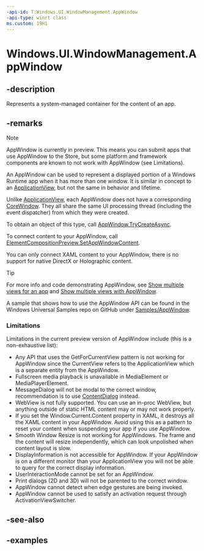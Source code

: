 ```yaml
---
-api-id: T:Windows.UI.WindowManagement.AppWindow
-api-type: winrt class
ms.custom: 19H1
---
```


<!-- Class syntax.
public class AppWindow 
-->

# Windows.UI.WindowManagement.AppWindow

## -description

Represents a system-managed container for the content of an app.

## -remarks

> [!NOTE]
> AppWindow is currently in preview. This means you can submit apps that use AppWindow to the Store, but some platform and framework components are known to not work with AppWindow (see Limitations).

An AppWindow can be used to represent a displayed portion of a Windows Runtime app when it has more than one window. It is similar in concept to an [ApplicationView](../windows.ui.viewmanagement/applicationview.md), but not the same in behavior and lifetime.

Unlike [ApplicationView](../windows.ui.viewmanagement/applicationview.md), each AppWindow does not have a corresponding [CoreWindow](../windows.ui.core/corewindow.md). They all share the same UI processing thread (including the event dispatcher) from which they were created.

To obtain an object of this type, call [AppWindow.TryCreateAsync](appwindow_trycreateasync_1875892381.md).

To connect content to your AppWindow, call [ElementCompositionPreview.SetAppWindowContent](../windows.ui.xaml.hosting/elementcompositionpreview_setappwindowcontent_20712035.md).

You can only connect XAML content to your AppWindow, there is no support for native DirectX or Holographic content.

> [!TIP]
>For more info and code demonstrating AppWindow, see [Show multiple views for an app](/windows/uwp/design/layout/show-multiple-views) and [Show multiple views with AppWindow](/windows/uwp/design/layout/app-window).
>
> A sample that shows how to use the AppWindow API can be found in the Windows Universal Samples repo on GitHub under [Samples/AppWindow](https://github.com/Microsoft/Windows-universal-samples/tree/master/Samples/AppWindow).

### Limitations

Limitations in the current preview version of AppWindow include (this is a non-exhaustive list):

* Any API that uses the GetForCurrentView pattern is not working for AppWindow since the CurrentView refers to the ApplicationView which is a separate entity from the AppWindow.
* Fullscreen media playback is unavailable in MediaElement or MediaPlayerElement.
* MessageDialog will not be modal to the correct window, recommendation is to use [ContentDialog](/uwp/api/Windows.UI.Xaml.Controls.ContentDialog#contentdialog-in-appwindow-or-xaml-islands) instead.
* WebView is not fully supported. You can use an in-proc WebView, but anything outside of static HTML content may or may not work properly.
* If you set the Window.Current.Content property in XAML, it destroys all the XAML content in your AppWindow. Avoid using this as a pattern to reset your content when suspending your app if you use AppWindow.
* Smooth Window Resize is not working for AppWindows. The frame and the content will resize independently, which can look unpolished when content layout is slow.
* DisplayInformation is not accessible for AppWindow. If your AppWindow is on a different monitor than your ApplicationView you will not be able to query for the correct display information.
* UserInteractionMode cannot be set for an AppWindow.
* Print dialogs (2D and 3D) will not be parented to the correct window.
* AppWindow cannot detect when edge gestures are being invoked.
* AppWindow cannot be used to satisfy an activation request through ActivationViewSwitcher.

## -see-also

## -examples
